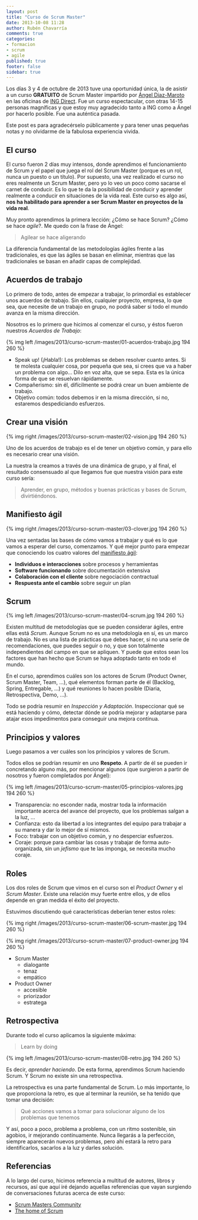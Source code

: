 ```yaml
---
layout: post
title: "Curso de Scrum Master"
date: 2013-10-08 11:28
author: Rubén Chavarría
comments: true
categories: 
- formacion
- scrum
- agile
published: true
footer: false
sidebar: true
---
```


Los días 3 y 4 de octubre de 2013 tuve una oportunidad única, la de asistir a
un curso **GRATUITO** de Scrum Master impartido por [Ángel Diaz-Maroto] en las oficinas de 
[ING Direct]. Fue un curso espectacular, con otras 14-15 personas magníficas y
que estoy muy agradecido tanto a ING como a Ángel por hacerlo posible. Fue una
auténtica pasada.

[Ángel Diaz-Maroto]: http://twitter.com/adiazmaroto
[ING Direct]: http://www.ingdirect.es

Este post es para agradecérselo públicamente y para tener unas pequeñas notas y
no olvidarme de la fabulosa experiencia vivida. 

<!-- more -->

## El curso

El curso fueron 2 días muy intensos, donde aprendimos el funcionamiento de Scrum y el 
papel que juega el rol del Scrum Master (porque es un rol, nunca un puesto o un título). 
Por supuesto, una vez realizado el curso no eres realmente un Scrum Master, pero yo 
lo veo un poco como sacarse el carnet de conducir. Es lo que te da la posibilidad
de conducir y aprender realmente a conducir en situaciones de la vida real. Este curso
es algo así, **nos ha habilitado para aprender a ser Scrum Master en proyectos de la vida
real**.

Muy pronto aprendimos la primera lección: ¿Cómo se hace Scrum? ¿Cómo se hace *agile*?.
Me quedo con la frase de Ángel: 

> Agilear se hace aligerando

La diferencia fundamental de las metodologías ágiles frente a las tradicionales,
es que las ágiles se basan en eliminar, mientras que las tradicionales se 
basan en añadir capas de complejidad.

## Acuerdos de trabajo

Lo primero de todo, antes de empezar a trabajar, lo primordial es establecer unos 
acuerdos de trabajo. Sin ellos, cualquier proyecto, empresa, lo que sea, que necesite
de un trabajo en grupo, no podrá saber si todo el mundo avanza en la misma dirección.

Nosotros es lo primero que hicimos al comenzar el curso, y éstos fueron nuestros 
*Acuerdos de Trabajo*:

{% img left /images/2013/curso-scrum-master/01-acuerdos-trabajo.jpg 194 260 %}

- Speak up! (¡Habla!): Los problemas se deben resolver cuanto antes. Si te molesta 
cualquier cosa, por pequeña que sea, si crees que va a haber un problema con algo...
Dilo en voz alta, que se sepa. Esta es la única forma de que se resuelvan rápidamente.
- Compañerismo: sin él, difícilmente se podrá crear un buen ambiente de trabajo.
- Objetivo común: todos debemos ir en la misma dirección, si no, estaremos despediciando
esfuerzos.

## Crear una visión

{% img right /images/2013/curso-scrum-master/02-vision.jpg 194 260 %}

Uno de los acuerdos de trabajo es el de tener un objetivo común, y para ello es
necesario crear una visión.

La nuestra la creamos a través de una dinámica de grupo, y al final, el resultado
consensuado al que llegamos fue que nuestra visión para este curso sería:

> Aprender, en grupo, métodos y buenas prácticas y bases de Scrum, divirtiéndonos.

## Manifiesto ágil

{% img right /images/2013/curso-scrum-master/03-clover.jpg 194 260 %}

Una vez sentadas las bases de cómo vamos a trabajar y qué es lo que vamos a
esperar del curso, comenzamos. Y qué mejor punto para empezar que conociendo
los cuatro valores del [manifiesto ágil](http://www.agilemanifesto.org/iso/es/):

- **Individuos e interacciones** sobre procesos y herramientas
- **Software funcionando** sobre documentación extensiva
- **Colaboración con el cliente** sobre negociación contractual
- **Respuesta ante el cambio** sobre seguir un plan

## Scrum

{% img left /images/2013/curso-scrum-master/04-scrum.jpg 194 260 %}

Existen multitud de metodologías que se pueden considerar ágiles, entre ellas
está *Scrum*. Aunque Scrum no es una metodología en sí, es un marco de trabajo.
No es una lista de prácticas que debes hacer, si no una serie de recomendaciones,
que puedes seguir o no, y que son totalmente independientes del campo en que
se apliquen. Y puede que estos sean los factores que han hecho que Scrum se
haya adoptado tanto en todo el mundo.

En el curso, aprendimos cuáles son los actores de Scrum (Product Owner, Scrum
Master, Team, ...), qué elementos forman parte de él (Backlog, Spring, 
Entregable, ...) y qué reuniones lo hacen posible (Diaria, Retrospectiva,
Demo, ...).

Todo se podría resumir en *Inspección y Adaptación*. Inspeccionar qué se está
haciendo y cómo, detectar dónde se podría mejorar y adaptarse para atajar
esos impedimentos para conseguir una mejora contínua.

## Principios y valores

Luego pasamos a ver cuáles son los principios y valores de Scrum. 

Todos ellos se podrían resumir en uno **Respeto**. A partir de él se pueden 
ir concretando alguno más, por mencionar algunos (que surgieron a partir de
nosotros y fueron completados por Ángel):

{% img left /images/2013/curso-scrum-master/05-principios-valores.jpg 194 260 %}

- Transparencia: no esconder nada, mostrar toda la información importante acerca
del avance del proyecto, que los problemas salgan a la luz, ...
- Confianza: esto da libertad a los integrantes del equipo para trabajar a su
manera y dar lo mejor de sí mismos.
- Foco: trabajar con un objetivo común, y no desperciar esfuerzos.
- Coraje: porque para cambiar las cosas y trabajar de forma auto-organizada,
sin un *jefismo* que te las imponga, se necesita mucho coraje.

## Roles

Los dos roles de Scrum que vimos en el curso son el *Product Owner* y el *Scrum
Master*. Existe una relación muy fuerte entre ellos, y de ellos depende en
gran medida el éxito del proyecto. 

Estuvimos discutiendo qué características deberían tener estos roles:

{% img right /images/2013/curso-scrum-master/06-scrum-master.jpg 194 260 %}

{% img right /images/2013/curso-scrum-master/07-product-owner.jpg 194 260 %}

- Scrum Master
	- dialogante
	- tenaz
	- empático
- Product Owner
	- accesible
	- priorizador
	- estratega

## Retrospectiva

Durante todo el curso aplicamos la siguiente máxima: 

> Learn by doing

{% img left /images/2013/curso-scrum-master/08-retro.jpg 194 260 %}

Es decir, *aprender haciendo*. De esta forma, aprendimos Scrum haciendo Scrum.
Y Scrum no existe sin una retrospectiva. 

La retrospectiva es una parte fundamental de Scrum. Lo más importante, lo que
proporciona la retro, es que al terminar la reunión, se ha tenido que tomar una
decisión: 

> Qué acciones vamos a tomar para solucionar alguno de los problemas que tenemos

Y así, poco a poco, problema a problema, con un ritmo sostenible, sin agobios,
ir mejorando contínuamente. Nunca llegarás a la perfección, siempre aparecerán
nuevos problemas, pero ahí estará la retro para identificarlos, sacarlos a la
luz y darles solución.

## Referencias

A lo largo del curso, hicimos referencia a multitud de autores, libros y recursos, 
así que aquí iré dejando aquellas referencias que vayan surgiendo de conversaciones
futuras acerca de este curso:

- [Scrum Masters Community](http://scrummasters.com/)
- [The home of Scrum](https://www.scrum.org/)
